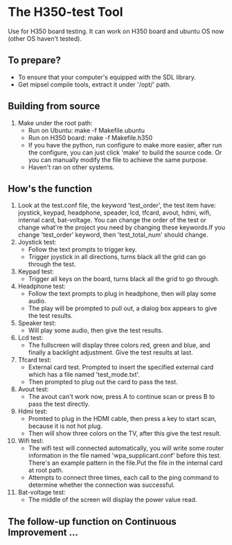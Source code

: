 # The H350-test Tool #

Use for H350 board testing. It can work on H350 board and ubuntu OS now (other OS haven't tested).


## To prepare? ##

* To ensure that your computer's equipped with the SDL library.
* Get mipsel compile tools, extract it under '/opt/' path.


## Building from source ##

1. Make under the root path:
    * Run on Ubuntu: make -f Makefile.ubuntu
    * Run on H350 board: make -f Makefile.h350
    * If you have the python, run configure to make more easier, after run 
      the configure, you can just click 'make' to build the source code.
      Or you can manually modify the file to achieve the same purpose.
    * Haven't ran on other systems.


## How's the function ##

1. Look at the test.conf file, the keyword 'test\_order', the test item have: joystick, keypad, headphone, speader, lcd, tfcard, avout, hdmi, wifi, internal card, bat-voltage. You can change the order of the test or change what're the project you need by changing these keywords.If you change 'test\_order' keyword, then 'test\_total\_num' should change.
2. Joystick test:
    * Follow the text prompts to trigger key.
    * Trigger joystick in all directions, turns black all the grid can go through the test.
3. Keypad test:
    * Trigger all keys on the board, turns black all the grid to go through.
4. Headphone test:
    * Follow the text prompts to plug in headphone, then will play some audio.
    * The play will be prompted to pull out, a dialog box appears to give the test results.
5. Speaker test:
    * Will play some audio, then give the test results. 
6. Lcd test:
    * The fullscreen will display three colors red, green and blue, and finally a backlight adjustment. Give the test results at last.
7. Tfcard test:
    * External card test. Prompted to insert the specified external card which has a file named 'test\_mode.txt'.
    * Then prompted to plug out the card to pass the test.
8. Avout test:
    * The avout can't work now, press A to continue scan or press B to pass the test directly.
9. Hdmi test:
    * Promted to plug in the HDMI cable, then press a key to start scan, because it is not hot plug.
    * Then will show three colors on the TV, after this give the test result.
10. Wifi test:
    * The wifi test will connected automatically, you will write some router information in the file named 'wpa\_supplicant.conf' before this test. There's an example pattern in the file.Put the file in the internal card at root path.
    * Attempts to connect three times, each call to the ping command to determine whether the connection was successful.
11. Bat-voltage test:
    * The middle of the screen will display the power value read. 


## The follow-up function on Continuous Improvement ... ##
